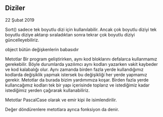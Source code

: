 ## Diziler

22 Şubat 2019

Sort() sadece tek boyutlu dizi için kullanılabilir. Ancak çok boyutlu diziyi tek boyutlu diziye aktarıp sıraladıktan sonra tekrar çok boyutlu diziyi güncelleyebiliriz.

object bütün değişkenlerin babasıdır

Metotlar
Bir program geliştirirken, aynı kod bloklarını defalarca kullanmamız gerekebilir. Böyle durumlarda yazılımcı aynı kodları yazarken vakit kaybeder ve kod kalabalığı olur. Aynı zamanda birden fazla yerde kullandığımız kodlarda değişiklik yapmak istersek bu değişikliği her yerde yapmamız gerekir.
Metotlar da burada bizim yardımımıza koşar. Birden fazla yerde kullancağımız kodları tek bir yapı içerisinde toplarız ve istediğimiz kadar istediğimiz yerden çağırarak kullanabiliriz.

Metotlar PascalCase olarak ve emir kipi ile isimlendirilir.

Değer döndürenlere metotlara ayrıca fonksiyon da denir.
